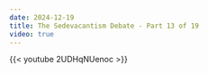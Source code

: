 ```yaml
---
date: 2024-12-19
title: The Sedevacantism Debate - Part 13 of 19
video: true
---
```



{{< youtube 2UDHqNUenoc >}}
